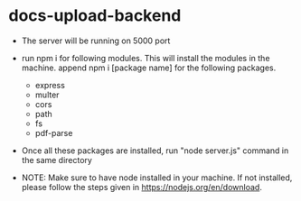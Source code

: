 # docs-upload-backend
- The server will be running on 5000 port
- run npm i for following modules. This will install the modules in the machine. append npm i [package name] for the following packages.
  - express
  - multer
  - cors
  - path
  - fs
  - pdf-parse
- Once all these packages are installed, run "node server.js" command in the same directory

- NOTE: Make sure to have node installed in your machine. If not installed, please follow the steps given in https://nodejs.org/en/download.
